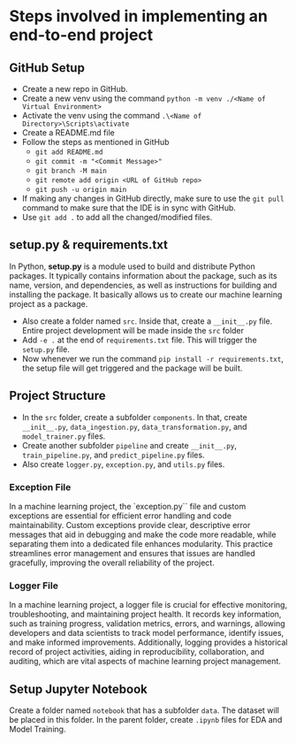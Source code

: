 # Steps involved in implementing an end-to-end project

## GitHub Setup
* Create a new repo in GitHub.
* Create a new venv using the command `python -m venv ./<Name of Virtual Environment>`
* Activate the venv using the command `.\<Name of Directory>\Scripts\activate`
* Create a README.md file
* Follow the steps as mentioned in GitHub
    * `git add README.md`
    * `git commit -m "<Commit Message>"`
    * `git branch -M main`
    * `git remote add origin <URL of GitHub repo>`
    * `git push -u origin main`
* If making any changes in GitHub directly, make sure to use the `git pull` command to make sure that the IDE is in sync with GitHub.
* Use `git add .` to add all the changed/modified files.

## setup.py & requirements.txt
In Python, **setup.py** is a module used to build and distribute Python packages. It typically contains information about the package, such as its name, version, and dependencies, as well as instructions for building and installing the package. It basically allows us to create our machine learning project as a package.

* Also create a folder named `src`. Inside that, create a `__init__.py` file. Entire project development will be made inside the `src` folder
* Add `-e .` at the end of `requirements.txt` file. This will trigger the `setup.py` file.
* Now whenever we run the command `pip install -r requirements.txt`, the setup file will get triggered and the package will be built.

## Project Structure
* In the `src` folder, create a subfolder `components`. In that, create `__init__.py`, `data_ingestion.py`, `data_transformation.py`, and `model_trainer.py` files.
* Create another subfolder `pipeline` and create `__init__.py`, `train_pipeline.py`, and `predict_pipeline.py` files.
* Also create `logger.py`, `exception.py`, and `utils.py` files.

### Exception File
In a machine learning project, the `exception.py`` file and custom exceptions are essential for efficient error handling and code maintainability. Custom exceptions provide clear, descriptive error messages that aid in debugging and make the code more readable, while separating them into a dedicated file enhances modularity. This practice streamlines error management and ensures that issues are handled gracefully, improving the overall reliability of the project.

### Logger File
In a machine learning project, a logger file is crucial for effective monitoring, troubleshooting, and maintaining project health. It records key information, such as training progress, validation metrics, errors, and warnings, allowing developers and data scientists to track model performance, identify issues, and make informed improvements. Additionally, logging provides a historical record of project activities, aiding in reproducibility, collaboration, and auditing, which are vital aspects of machine learning project management.

## Setup Jupyter Notebook
Create a folder named `notebook` that has a subfolder `data`. The dataset will be placed in this folder. In the parent folder, create `.ipynb` files for EDA and Model Training.